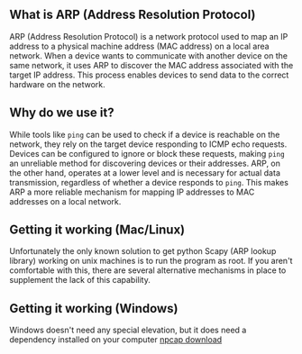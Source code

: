 ## What is ARP (Address Resolution Protocol)
ARP (Address Resolution Protocol) is a network protocol used to map an IP address to a physical machine address (MAC address) on a local area network. When a device wants to communicate with another device on the same network, it uses ARP to discover the MAC address associated with the target IP address. This process enables devices to send data to the correct hardware on the network.

## Why do we use it?
While tools like `ping` can be used to check if a device is reachable on the network, they rely on the target device responding to ICMP echo requests. Devices can be configured to ignore or block these requests, making `ping` an unreliable method for discovering devices or their addresses. ARP, on the other hand, operates at a lower level and is necessary for actual data transmission, regardless of whether a device responds to `ping`. This makes ARP a more reliable mechanism for mapping IP addresses to MAC addresses on a local network.

## Getting it working (Mac/Linux)
Unfortunately the only known solution to get python Scapy (ARP lookup library) working on unix machines is to run the program as root. If you aren't comfortable with this, there are several alternative mechanisms in place to supplement the lack of this capability.

## Getting it working (Windows)
Windows doesn't need any special elevation, but it does need a dependency installed on your computer
[npcap download](https://npcap.com/#download)